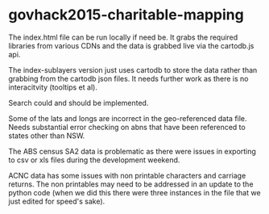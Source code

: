 # govhack2015-charitable-mapping
The index.html file can be run locally if need be. It grabs the required libraries from various CDNs and the data is grabbed live via the cartodb.js api.

The index-sublayers version just uses cartodb to store the data rather than grabbing from the cartodb json files. It needs further work as there is no interacitvity (tooltips et al).

Search could and should be implemented.

Some of the lats and longs are incorrect in the geo-referenced data file. Needs substantial error checking on abns that have been referenced to states other than NSW.

The ABS census SA2 data is problematic as there were issues in exporting to csv or xls files during the development weekend.

ACNC data has some issues with non printable characters and carriage returns. The non printables may need to be addressed in an update to the python code (when we did this there were three instances in the file that we just edited for speed's sake).

